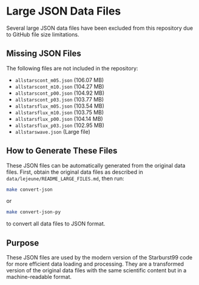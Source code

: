 # Large JSON Data Files

Several large JSON data files have been excluded from this repository due to GitHub file size limitations.

## Missing JSON Files

The following files are not included in the repository:
- `allstarscont_m05.json` (106.07 MB)
- `allstarscont_m10.json` (104.27 MB)
- `allstarscont_p00.json` (104.92 MB)
- `allstarscont_p03.json` (103.77 MB)
- `allstarsflux_m05.json` (103.54 MB)
- `allstarsflux_m10.json` (103.75 MB)
- `allstarsflux_p00.json` (104.14 MB)
- `allstarsflux_p03.json` (102.95 MB)
- `allstarswave.json` (Large file)

## How to Generate These Files

These JSON files can be automatically generated from the original data files. First, obtain the original data files as described in `data/lejeune/README_LARGE_FILES.md`, then run:

```bash
make convert-json
```

or

```bash
make convert-json-py
```

to convert all data files to JSON format.

## Purpose

These JSON files are used by the modern version of the Starburst99 code for more efficient data loading and processing. They are a transformed version of the original data files with the same scientific content but in a machine-readable format.